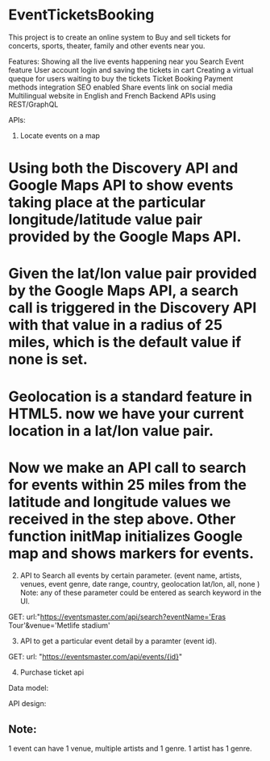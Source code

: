 # EventTicketsBooking

This project is to create an online system to Buy and sell tickets for concerts, sports, theater, family and other events near you.

Features:
Showing all the live events happening near you
Search Event feature
User account login and saving the tickets in cart
Creating a virtual queque for users waiting to buy the tickets
Ticket Booking
Payment methods integration
SEO enabled
Share events link on social media
Multilingual website in English and French
Backend APIs using REST/GraphQL

APIs:
1. Locate events on a map
# Using both the Discovery API and Google Maps API to show events taking place at the particular longitude/latitude value pair provided by the Google Maps API.

# Given the lat/lon value pair provided by the Google Maps API, a search call is triggered in the Discovery API with that value in a radius of 25 miles, which is the default value if none is set.

# Geolocation is a standard feature in HTML5. now we have your current location in a lat/lon value pair.

# Now we make an API call to search for events within 25 miles from the latitude and longitude values we received in the step above. Other function initMap initializes Google map and shows markers for events.

2. API to Search all events by certain parameter. (event name, artists, venues, event genre, date range, country, geolocation lat/lon, all, none ) Note: any of these parameter could be entered as search keyword in the UI.

GET: url:"https://eventsmaster.com/api/search?eventName='Eras Tour'&venue='Metlife stadium'

3. API to get a particular event detail by a paramter (event id).

GET: url: "https://eventsmaster.com/api/events/{id}"

4. Purchase ticket api


Data model:

API design:

## Note:
1 event can have 1 venue, multiple artists and 1 genre.
1 artist has 1 genre.
